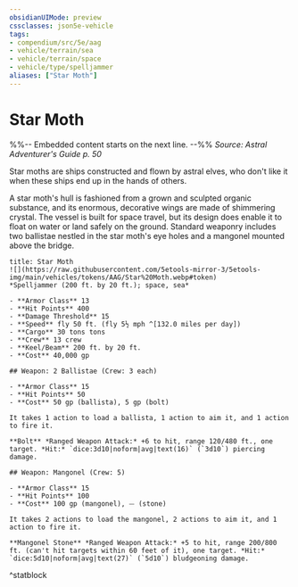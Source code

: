 ```yaml
---
obsidianUIMode: preview
cssclasses: json5e-vehicle
tags:
- compendium/src/5e/aag
- vehicle/terrain/sea
- vehicle/terrain/space
- vehicle/type/spelljammer
aliases: ["Star Moth"]
---
```

# Star Moth
%%-- Embedded content starts on the next line. --%%
*Source: Astral Adventurer's Guide p. 50*  

Star moths are ships constructed and flown by astral elves, who don't like it when these ships end up in the hands of others.

A star moth's hull is fashioned from a grown and sculpted organic substance, and its enormous, decorative wings are made of shimmering crystal. The vessel is built for space travel, but its design does enable it to float on water or land safely on the ground. Standard weaponry includes two ballistae nestled in the star moth's eye holes and a mangonel mounted above the bridge.

```ad-statblock
title: Star Moth
![](https://raw.githubusercontent.com/5etools-mirror-3/5etools-img/main/vehicles/tokens/AAG/Star%20Moth.webp#token)
*Spelljammer (200 ft. by 20 ft.); space, sea*

- **Armor Class** 13
- **Hit Points** 400
- **Damage Threshold** 15
- **Speed** fly 50 ft. (fly 5½ mph ^[132.0 miles per day])
- **Cargo** 30 tons tons
- **Crew** 13 crew
- **Keel/Beam** 200 ft. by 20 ft.
- **Cost** 40,000 gp

## Weapon: 2 Ballistae (Crew: 3 each)

- **Armor Class** 15
- **Hit Points** 50
- **Cost** 50 gp (ballista), 5 gp (bolt)

It takes 1 action to load a ballista, 1 action to aim it, and 1 action to fire it.

**Bolt** *Ranged Weapon Attack:* +6 to hit, range 120/480 ft., one target. *Hit:* `dice:3d10|noform|avg|text(16)` (`3d10`) piercing damage.

## Weapon: Mangonel (Crew: 5)

- **Armor Class** 15
- **Hit Points** 100
- **Cost** 100 gp (mangonel), ⏤ (stone)

It takes 2 actions to load the mangonel, 2 actions to aim it, and 1 action to fire it.

**Mangonel Stone** *Ranged Weapon Attack:* +5 to hit, range 200/800 ft. (can't hit targets within 60 feet of it), one target. *Hit:* `dice:5d10|noform|avg|text(27)` (`5d10`) bludgeoning damage.
```
^statblock